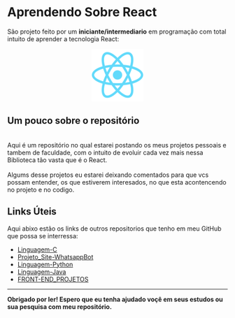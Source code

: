 # Aprendendo Sobre React

São projeto feito por um **iniciante/intermediario** em programação com total intuito de aprender a tecnologia React:

<div align="center" style="display: inline_block">
<img alt="java" width="120" src="https://raw.githubusercontent.com/devicons/devicon/master/icons/react/react-original.svg">
</div>

## Um pouco sobre o repositório

<br>
Aqui é um repositório no qual estarei postando os meus projetos pessoais e tambem de faculdade,
com o intuito de evoluir cada vez mais nessa Biblioteca tão vasta que é o React.
<br><br>
Algums desse projetos eu estarei 
deixando comentados para que vcs possam entender, os que estiverem interesados, no que esta acontencendo no projeto e no codigo.
<br>

## Links Úteis

Aqui abixo estão os links de outros repositorios que tenho em meu GitHub que possa se interressa:

- [Linguagem-C](https://github.com/Igornalves/Linguagem-C)
- [Projeto_Site-WhatsappBot](https://github.com/Igornalves/Projeto_Site-WhatsappBot)
- [Linguagem-Python](https://github.com/Igornalves/Linguagem-Python)
- [Linguagem-Java](https://github.com/Igornalves/Linguagem_Java)
- [FRONT-END_PROJETOS](https://github.com/Igornalves/FRONT-END_PROJETOS)

---

**Obrigado por ler! Espero que eu tenha ajudado voçê em seus estudos ou sua pesquisa com meu repositório.**